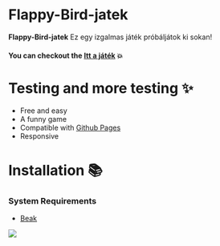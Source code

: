 # Flappy-Bird-jatek
**Flappy-Bird-jatek** Ez egy izgalmas játék próbáljátok ki sokan!


#### You can checkout the [**Itt a játék**](https://fer3nc0021d.github.io/Flappy-Bird-jatek/) :boom:


# Testing and more testing :sparkles:
* Free and easy
* A funny game
* Compatible with [Github Pages](https://pages.github.com/)
* Responsive


# Installation :books:
### System Requirements
* [Beak](https://fer3nc0021d.github.io/Flappy-Bird-jatek/)
<img src="https://t.bkit.co/w_681b48d42e762.gif" />  
